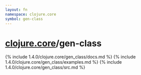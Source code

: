 ```yaml
---
layout: fn
namespace: clojure.core
symbol: gen-class
---
```


# [clojure.core](../)/gen-class

{% include 1.4.0/clojure.core/gen_class/docs.md %}
{% include 1.4.0/clojure.core/gen_class/examples.md %}
{% include 1.4.0/clojure.core/gen_class/src.md %}

